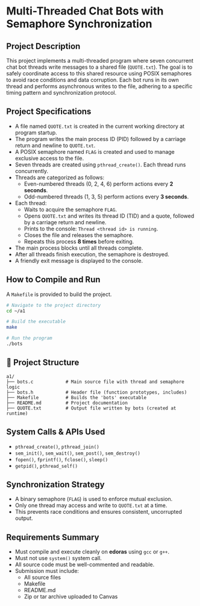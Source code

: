 # Multi-Threaded Chat Bots with Semaphore Synchronization

## Project Description

This project implements a multi-threaded program where seven concurrent chat bot threads write messages to a shared file (`QUOTE.txt`). The goal is to safely coordinate access to this shared resource using POSIX semaphores to avoid race conditions and data corruption. Each bot runs in its own thread and performs asynchronous writes to the file, adhering to a specific timing pattern and synchronization protocol.

## Project Specifications

- A file named `QUOTE.txt` is created in the current working directory at program startup.
- The program writes the main process ID (PID) followed by a carriage return and newline to `QUOTE.txt`.
- A POSIX semaphore named `FLAG` is created and used to manage exclusive access to the file.
- Seven threads are created using `pthread_create()`. Each thread runs concurrently.
- Threads are categorized as follows:
  - Even-numbered threads (0, 2, 4, 6) perform actions every **2 seconds**.
  - Odd-numbered threads (1, 3, 5) perform actions every **3 seconds**.
- Each thread:
  - Waits to acquire the semaphore `FLAG`.
  - Opens `QUOTE.txt` and writes its thread ID (TID) and a quote, followed by a carriage return and newline.
  - Prints to the console: `Thread <thread id> is running`.
  - Closes the file and releases the semaphore.
  - Repeats this process **8 times** before exiting.
- The main process blocks until all threads complete.
- After all threads finish execution, the semaphore is destroyed.
- A friendly exit message is displayed to the console.

## How to Compile and Run

A `Makefile` is provided to build the project.

```bash
# Navigate to the project directory
cd ~/a1

# Build the executable
make

# Run the program
./bots
```

## 📂 Project Structure

```
a1/
├── bots.c            # Main source file with thread and semaphore logic
├── bots.h            # Header file (function prototypes, includes)
├── Makefile          # Builds the 'bots' executable
├── README.md         # Project documentation
├── QUOTE.txt         # Output file written by bots (created at runtime)
```

## System Calls & APIs Used

- `pthread_create()`, `pthread_join()`
- `sem_init()`, `sem_wait()`, `sem_post()`, `sem_destroy()`
- `fopen()`, `fprintf()`, `fclose()`, `sleep()`
- `getpid()`, `pthread_self()`

## Synchronization Strategy

- A binary semaphore (`FLAG`) is used to enforce mutual exclusion.
- Only one thread may access and write to `QUOTE.txt` at a time.
- This prevents race conditions and ensures consistent, uncorrupted output.

## Requirements Summary

- Must compile and execute cleanly on **edoras** using `gcc` or `g++`.
- Must not use `system()` system call.
- All source code must be well-commented and readable.
- Submission must include:
  - All source files
  - Makefile
  - README.md
  - Zip or tar archive uploaded to Canvas




